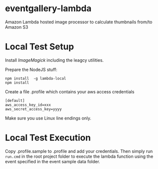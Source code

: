 # eventgallery-lambda
Amazon Lambda hosted image processor to calculate thumbnails from/to Amazon S3

# Local Test Setup

Install *ImageMagick* including the leagcy utilities.

Prepare the NodeJS stuff: 

    npm install  -g lambda-local
    npm install

 Create a file .profile which contains your aws access credentials

 ```
 [default]
aws_access_key_id=xxx
aws_secret_access_key=yyyy
 ```

 Make sure you use Linux line endings only.

 # Local Test Execution

 Copy .profile.sample to .profile and add your credentials. Then simply run ```run.cmd``` in the root project folder to execute the lambda function using the event specified in the event sample data folder.
